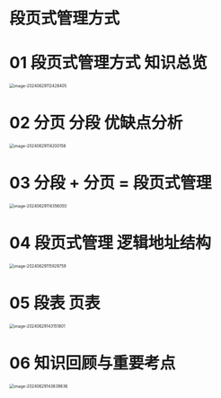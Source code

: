 # 段页式管理方式



# 01 段页式管理方式 知识总览

<img src="https://cvp.oss-cn-shanghai.aliyuncs.com/picgo/202406291124501.png" alt="image-20240629112428405" style="zoom:50%;" />



# 02 分页 分段 优缺点分析

<img src="https://cvp.oss-cn-shanghai.aliyuncs.com/picgo/202406291142304.png" alt="image-20240629114200156" style="zoom:50%;" />



# 03 分段 + 分页 = 段页式管理

<img src="https://cvp.oss-cn-shanghai.aliyuncs.com/picgo/202406291143138.png" alt="image-20240629114356050" style="zoom:50%;" />



# 04 段页式管理 逻辑地址结构

<img src="https://cvp.oss-cn-shanghai.aliyuncs.com/picgo/202406291159909.png" alt="image-20240629115929759" style="zoom:50%;" />



# 05 段表 页表

<img src="https://cvp.oss-cn-shanghai.aliyuncs.com/picgo/202406291431285.png" alt="image-20240629143151801" style="zoom:50%;" />



# 06 知识回顾与重要考点

<img src="https://cvp.oss-cn-shanghai.aliyuncs.com/picgo/202406291436231.png" alt="image-20240629143639836" style="zoom:50%;" />